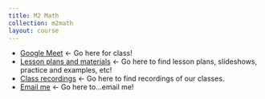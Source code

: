 ```yaml
---
title: M2 Math
collection: m2math
layout: course
---
```


- [Google Meet](https://bit.ly/m2meet) ← Go here for class!
- [Lesson plans and materials](https://bit.ly/m2plans) ← Go here to find lesson plans, slideshows, practice and examples, etc!
- [Class recordings](https://drive.google.com/drive/u/1/folders/1zmNX7Z_CE7ZeATtvurApcmmARtm1_pWZ) ← Go here to find recordings of our classes.
- <a href="mailto:ajohnson@tisa.az">Email me</a> ← Go here to…email me!